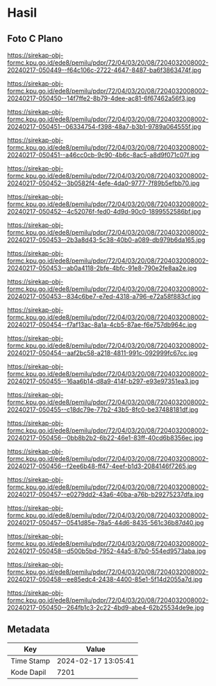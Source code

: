 # Hasil

## Foto C Plano

https://sirekap-obj-formc.kpu.go.id/ede8/pemilu/pdpr/72/04/03/20/08/7204032008002-20240217-050449--f64c106c-2722-4647-8487-ba6f3863474f.jpg

https://sirekap-obj-formc.kpu.go.id/ede8/pemilu/pdpr/72/04/03/20/08/7204032008002-20240217-050450--14f7ffe2-8b79-4dee-ac81-6f67462a56f3.jpg

https://sirekap-obj-formc.kpu.go.id/ede8/pemilu/pdpr/72/04/03/20/08/7204032008002-20240217-050451--06334754-f398-48a7-b3b1-9789a064555f.jpg

https://sirekap-obj-formc.kpu.go.id/ede8/pemilu/pdpr/72/04/03/20/08/7204032008002-20240217-050451--a46cc0cb-9c90-4b6c-8ac5-a8d9f071c07f.jpg

https://sirekap-obj-formc.kpu.go.id/ede8/pemilu/pdpr/72/04/03/20/08/7204032008002-20240217-050452--3b0582f4-4efe-4da0-9777-7f89b5efbb70.jpg

https://sirekap-obj-formc.kpu.go.id/ede8/pemilu/pdpr/72/04/03/20/08/7204032008002-20240217-050452--4c52076f-fed0-4d9d-90c0-1899552586bf.jpg

https://sirekap-obj-formc.kpu.go.id/ede8/pemilu/pdpr/72/04/03/20/08/7204032008002-20240217-050453--2b3a8d43-5c38-40b0-a089-db979b6da165.jpg

https://sirekap-obj-formc.kpu.go.id/ede8/pemilu/pdpr/72/04/03/20/08/7204032008002-20240217-050453--ab0a4118-2bfe-4bfc-91e8-790e2fe8aa2e.jpg

https://sirekap-obj-formc.kpu.go.id/ede8/pemilu/pdpr/72/04/03/20/08/7204032008002-20240217-050453--834c6be7-e7ed-4318-a796-e72a58f883cf.jpg

https://sirekap-obj-formc.kpu.go.id/ede8/pemilu/pdpr/72/04/03/20/08/7204032008002-20240217-050454--f7af13ac-8a1a-4cb5-87ae-f6e757db964c.jpg

https://sirekap-obj-formc.kpu.go.id/ede8/pemilu/pdpr/72/04/03/20/08/7204032008002-20240217-050454--aaf2bc58-a218-4811-991c-092999fc67cc.jpg

https://sirekap-obj-formc.kpu.go.id/ede8/pemilu/pdpr/72/04/03/20/08/7204032008002-20240217-050455--16aa6b14-d8a9-414f-b297-e93e97351ea3.jpg

https://sirekap-obj-formc.kpu.go.id/ede8/pemilu/pdpr/72/04/03/20/08/7204032008002-20240217-050455--c18dc79e-77b2-43b5-8fc0-be37488181df.jpg

https://sirekap-obj-formc.kpu.go.id/ede8/pemilu/pdpr/72/04/03/20/08/7204032008002-20240217-050456--0bb8b2b2-6b22-46e1-83ff-40cd6b8356ec.jpg

https://sirekap-obj-formc.kpu.go.id/ede8/pemilu/pdpr/72/04/03/20/08/7204032008002-20240217-050456--f2ee6b48-ff47-4eef-b1d3-2084146f7265.jpg

https://sirekap-obj-formc.kpu.go.id/ede8/pemilu/pdpr/72/04/03/20/08/7204032008002-20240217-050457--e0279dd2-43a6-40ba-a76b-b29275237dfa.jpg

https://sirekap-obj-formc.kpu.go.id/ede8/pemilu/pdpr/72/04/03/20/08/7204032008002-20240217-050457--0541d85e-78a5-44d6-8435-561c36b87d40.jpg

https://sirekap-obj-formc.kpu.go.id/ede8/pemilu/pdpr/72/04/03/20/08/7204032008002-20240217-050458--d500b5bd-7952-44a5-87b0-554ed9573aba.jpg

https://sirekap-obj-formc.kpu.go.id/ede8/pemilu/pdpr/72/04/03/20/08/7204032008002-20240217-050458--ee85edc4-2438-4400-85e1-5f14d2055a7d.jpg

https://sirekap-obj-formc.kpu.go.id/ede8/pemilu/pdpr/72/04/03/20/08/7204032008002-20240217-050450--264fb1c3-2c22-4bd9-abe4-62b25534de9e.jpg


## Metadata

| Key        | Value               |
| ---------- | ------------------- |
| Time Stamp | 2024-02-17 13:05:41 |
| Kode Dapil | 7201                |



